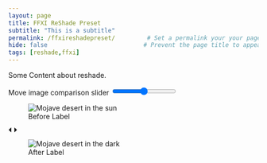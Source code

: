 ```yaml
---
layout: page
title: FFXI ReShade Preset
subtitle: "This is a subtitle"  
permalink: /ffxireshadepreset/         # Set a permalink your your page
hide: false                           # Prevent the page title to appear in the navbar
tags: [reshade,ffxi]
---
```


Some Content about reshade.

<section class="image-comparison" data-component="image-comparison-slider">
  <div class="image-comparison__slider-wrapper">
    <label for="image-comparison-range" class="image-comparison__label">Move image comparison slider</label>
    <input type="range" min="0" max="100" value="50" class="image-comparison__range" id="image-compare-range" data-image-comparison-range="">
    <div class="image-comparison__image-wrapper  image-comparison__image-wrapper--overlay" data-image-comparison-overlay="">
      <figure class="image-comparison__figure image-comparison__figure--overlay">
        <picture class="image-comparison__picture">
          <source media="(max-width: 40em)" srcset="https://images.unsplash.com/photo-1566702580807-95611c919b47?ixlib=rb-1.2.1&ixid=eyJhcHBfaWQiOjEyMDd9&auto=format&fit=crop&w=600&h=400&q=80">
          <source media="(min-width: 40.0625em) and (max-width: 48em)" srcset="https://images.unsplash.com/photo-1566702580807-95611c919b47?ixlib=rb-1.2.1&ixid=eyJhcHBfaWQiOjEyMDd9&auto=format&fit=crop&w=900&h=600&q=80">
          <img src="https://images.unsplash.com/photo-1566702580807-95611c919b47?ixlib=rb-1.2.1&ixid=eyJhcHBfaWQiOjEyMDd9&auto=format&fit=crop&w=1500&h=1000&q=80" alt="Mojave desert in the sun" class="image-comparison__image">
        </picture>
        <figcaption class="image-comparison__caption image-comparison__caption--before">
          <span class="image-comparison__caption-body">Before Label</span>
        </figcaption>
      </figure>
    </div>
    <div class="image-comparison__slider" data-image-comparison-slider="">
      <span class="image-comparison__thumb" data-image-comparison-thumb="">
        <svg class="image-comparison__thumb-icon" xmlns="http://www.w3.org/2000/svg" width="18" height="10" viewBox="0 0 18 10" fill="currentColor">
          <path class="image-comparison__thumb-icon--left" d="M12.121 4.703V.488c0-.302.384-.454.609-.24l4.42 4.214a.33.33 0 0 1 0 .481l-4.42 4.214c-.225.215-.609.063-.609-.24V4.703z"></path>
          <path class="image-comparison__thumb-icon--right" d="M5.879 4.703V.488c0-.302-.384-.454-.609-.24L.85 4.462a.33.33 0 0 0 0 .481l4.42 4.214c.225.215.609.063.609-.24V4.703z"></path>
        </svg>
      </span>
    </div>
    <div class="image-comparison__image-wrapper">
      <figure class="image-comparison__figure">
        <picture class="image-comparison__picture">
          <source media="(max-width: 40em)" srcset="https://images.unsplash.com/photo-1554110397-9bac083977c6?ixlib=rb-1.2.1&ixid=eyJhcHBfaWQiOjEyMDd9&auto=format&fit=crop&w=600&height=400&q=80">
          <source media="(min-width: 40.0625em) and (max-width: 48em)" srcset="https://images.unsplash.com/photo-1554110397-9bac083977c6?ixlib=rb-1.2.1&ixid=eyJhcHBfaWQiOjEyMDd9&auto=format&fit=crop&w=900&height=600&q=80">
          <img src="https://images.unsplash.com/photo-1554110397-9bac083977c6?ixlib=rb-1.2.1&ixid=eyJhcHBfaWQiOjEyMDd9&auto=format&fit=crop&w=1500&height=1000&q=80" alt="Mojave desert in the dark" class="image-comparison__image">
        </picture>
        <figcaption class="image-comparison__caption image-comparison__caption--after">
          <span class="image-comparison__caption-body">After Label</span>
        </figcaption>
      </figure>
    </div>
  </div>
</section>
 
<link rel="stylesheet" type="text/css" href="assets/css/imagecomparison.css" media=”screen” />
<script src="assets/js/imagecomparison.js"></script>
